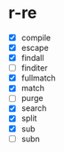 # r-re

- [x] compile
- [x] escape
- [x] findall
- [ ] finditer
- [x] fullmatch
- [x] match
- [ ] purge
- [x] search
- [x] split
- [x] sub
- [ ] subn
